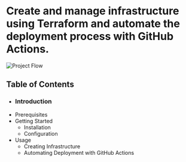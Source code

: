 # Create and manage infrastructure using Terraform and automate the deployment process with GitHub Actions.

![Project Flow](https://github.com/gauri17-pro/vpc-terraform-github-actions/assets/60473255/0e09102c-2949-4576-be43-39900a2c1a95)

## Table of Contents
* ### Introduction
* Prerequisites
* Getting Started
  * Installation
  * Configuration
* Usage
  * Creating Infrastructure
  * Automating Deployment with GitHub Actions


